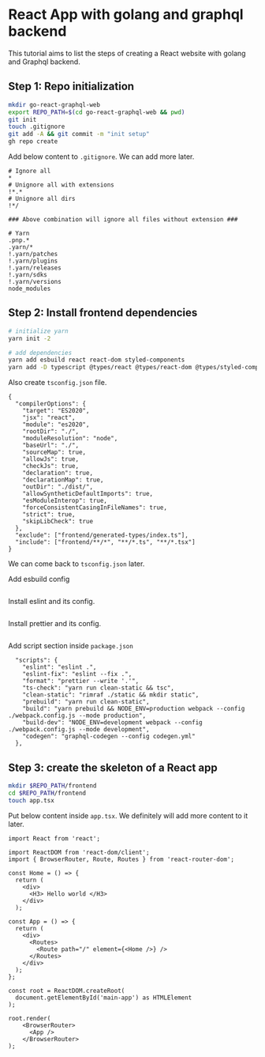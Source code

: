 # React App with golang and graphql backend
This tutorial aims to list the steps of creating a React website with golang and Graphql backend.

## Step 1: Repo initialization

```bash
mkdir go-react-graphql-web
export REPO_PATH=$(cd go-react-graphql-web && pwd)
git init
touch .gitignore
git add -A && git commit -m "init setup"
gh repo create
```
Add below content to `.gitignore`. We can add more later.
```
# Ignore all
*
# Unignore all with extensions
!*.*
# Unignore all dirs
!*/

### Above combination will ignore all files without extension ###

# Yarn
.pnp.*
.yarn/*
!.yarn/patches
!.yarn/plugins
!.yarn/releases
!.yarn/sdks
!.yarn/versions
node_modules
```

## Step 2: Install frontend dependencies

```bash
# initialize yarn
yarn init -2

# add dependencies
yarn add esbuild react react-dom styled-components
yarn add -D typescript @types/react @types/react-dom @types/styled-components
```

Also create `tsconfig.json` file.
```
{
  "compilerOptions": {
    "target": "ES2020",
    "jsx": "react",
    "module": "es2020",
    "rootDir": "./",
    "moduleResolution": "node",
    "baseUrl": "./",
    "sourceMap": true,
    "allowJs": true,
    "checkJs": true,
    "declaration": true,
    "declarationMap": true,
    "outDir": "./dist/",
    "allowSyntheticDefaultImports": true,
    "esModuleInterop": true,
    "forceConsistentCasingInFileNames": true,
    "strict": true,
    "skipLibCheck": true
  },
  "exclude": ["frontend/generated-types/index.ts"],
  "include": ["frontend/**/*", "**/*.ts", "**/*.tsx"]
}
```
We can come back to `tsconfig.json` later.

Add esbuild config
```
```
Install eslint and its config.
```

```

Install prettier and its config.
```
```

Add script section inside `package.json`
```
  "scripts": {
    "eslint": "eslint .",
    "eslint-fix": "eslint --fix .",
    "format": "prettier --write '.'",
    "ts-check": "yarn run clean-static && tsc",
    "clean-static": "rimraf ./static && mkdir static",
    "prebuild": "yarn run clean-static",
    "build": "yarn prebuild && NODE_ENV=production webpack --config ./webpack.config.js --mode production",
    "build-dev": "NODE_ENV=development webpack --config ./webpack.config.js --mode development",
    "codegen": "graphql-codegen --config codegen.yml"
  },
```

## Step 3: create the skeleton of a React app
```bash
mkdir $REPO_PATH/frontend
cd $REPO_PATH/frontend
touch app.tsx
```
Put below content inside `app.tsx`. We definitely will add more content to it
later.
```
import React from 'react';

import ReactDOM from 'react-dom/client';
import { BrowserRouter, Route, Routes } from 'react-router-dom';

const Home = () => {
  return (
    <div>
      <H3> Hello world </H3>
    </div>
  );

const App = () => {
  return (
    <div>
      <Routes>
        <Route path="/" element={<Home />} />
      </Routes>
    </div>
  );
};

const root = ReactDOM.createRoot(
  document.getElementById('main-app') as HTMLElement
);

root.render(
    <BrowserRouter>
      <App />
    </BrowserRouter>
);
```

